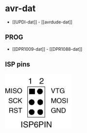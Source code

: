 

# avr-dat

- [[UPDI-dat]] - [[avrdude-dat]]


## PROG 

- [[DPR1009-dat]] - [[DPR1088-dat]]



## ISP pins 

![](2024-06-18-19-03-39.png)